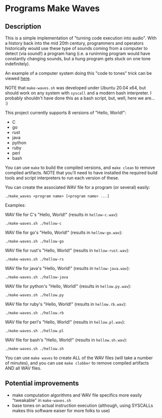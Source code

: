 # Programs Make Waves

## Description

This is a simple implementation of "turning code execution into audio". With a history back into the mid 20th century, programmers and operators historically would use these type of sounds coming from a computer to detect (via sound!) a program hang (i.e. a runinning program would have constantly changing sounds, but a hung program gets stuck on one tone indefinitely).

An example of a computer system doing this "code to tones" trick can be viewed [here](https://www.youtube.com/watch?v=6vfa_RC_y1M&t=11s).

NOTE that `make-waves.sh` was developed under Ubuntu 20.04 x64, but should work on any system with `syscall` and a modern bash interpreter.  I probably shouldn't have done this as a bash script, but, well, here we are...  :)

This project currently supports 8 versions of "Hello, World!":

* C
* go
* rust
* java
* python
* ruby
* perl
* bash

You can use `make` to build the compiled versions, and `make clean` to remove compiled artifacts.  NOTE that you'll need to have installed the required build tools and script interpreters to run each version of these.

You can create the associated WAV file for a program (or several) easily:

`./make_waves <program name> [<program name> ...]`

Examples:

WAV file for C's "Hello, World!" (results in `hellow-c.wav`):

`./make-waves.sh ./hellow-c`

WAV file for go's "Hello, World!" (results in `hellow-go.wav`):

`./make-waves.sh ./hellow-go`

WAV file for rust's "Hello, World!" (results in `hellow-rust.wav`):

`./make-waves.sh ./hellow-rs`

WAV file for java's "Hello, World!" (results in `hellow-java.wav`):

`./make-waves.sh ./hellow-java`

WAV file for python's "Hello, World!" (results in `hellow.py.wav`):

`./make-waves.sh ./hellow.py`

WAV file for ruby's "Hello, World!" (results in `hellow.rb.wav`):

`./make-waves.sh ./hellow.rb`

WAV file for perl's "Hello, World!" (results in `hellow.pl.wav`):

`./make-waves.sh ./hellow.pl`

WAV file for bash's "Hello, World!" (results in `hellow.sh.wav`):

`./make-waves.sh ./hellow.sh`

You can use `make waves` to create ALL of the WAV files (will take a number of minutes), and you can use `make clobber` to remove compiled artifacts AND all WAV files.

## Potential improvements

* make computation algorithms and WAV file specifics more easily "tweakable" in `make-waves.sh` 
* base tones on actual instruction execution (although, using SYSCALLs makes this software eaiser for more folks to use)
